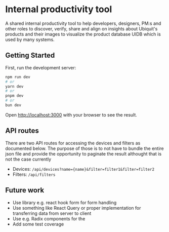 # Internal productivity tool 

A shared internal productivity tool to help developers, designers, PM:s and other roles to discover, verify, share
and align on insights about Ubiquit's products and their images to visualize the product database UIDB which is
used by many systems.

## Getting Started

First, run the development server:

```bash
npm run dev
# or
yarn dev
# or
pnpm dev
# or
bun dev
```

Open [http://localhost:3000](http://localhost:3000) with your browser to see the result.

## API routes
There are two API routes for accessing the devices and filters as documented below. The
purpose of those is to not have to bundle the entire json file and provide the opportunity
to paginate the result althought that is not the case currently

- Devices: `/api/devices?name={name}&filter=filter1&filter=filter2`
- Filters: `/api/filters`

## Future work
- Use library e.g. react hook form for form handling
- Use something like React Query or proper implementation for transferring data from server to client
- Use e.g. Radix components for the
- Add some test coverage
